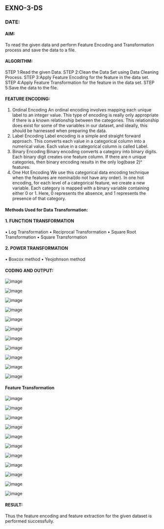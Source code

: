## EXNO-3-DS
### DATE:

#### AIM:
To read the given data and perform Feature Encoding and Transformation process and save the data to a file.

#### ALGORITHM:
STEP 1:Read the given Data.
STEP 2:Clean the Data Set using Data Cleaning Process.
STEP 3:Apply Feature Encoding for the feature in the data set.
STEP 4:Apply Feature Transformation for the feature in the data set.
STEP 5:Save the data to the file.

#### FEATURE ENCODING:
1. Ordinal Encoding
An ordinal encoding involves mapping each unique label to an integer value. This type of encoding is really only appropriate if there is a known relationship between the categories. This relationship does exist for some of the variables in our dataset, and ideally, this should be harnessed when preparing the data.
2. Label Encoding
Label encoding is a simple and straight forward approach. This converts each value in a categorical column into a numerical value. Each value in a categorical column is called Label.
3. Binary Encoding
Binary encoding converts a category into binary digits. Each binary digit creates one feature column. If there are n unique categories, then binary encoding results in the only log(base 2)ⁿ features.
4. One Hot Encoding
We use this categorical data encoding technique when the features are nominal(do not have any order). In one hot encoding, for each level of a categorical feature, we create a new variable. Each category is mapped with a binary variable containing either 0 or 1. Here, 0 represents the absence, and 1 represents the presence of that category.

#### Methods Used for Data Transformation:
  #### 1. FUNCTION TRANSFORMATION
• Log Transformation
• Reciprocal Transformation
• Square Root Transformation
• Square Transformation
  #### 2. POWER TRANSFORMATION
• Boxcox method
• Yeojohnson method

#### CODING AND OUTPUT:

![image](https://github.com/SamyukthaSreenivasan/EXNO-3-DS/assets/119475703/5fe17ee3-b50a-459f-8692-a32de46dc0a3)

![image](https://github.com/SamyukthaSreenivasan/EXNO-3-DS/assets/119475703/74e12035-7451-4c12-9fe4-0de55a057b5e)

![image](https://github.com/SamyukthaSreenivasan/EXNO-3-DS/assets/119475703/34878b9a-e4fb-4c50-910b-183a74447635)

![image](https://github.com/SamyukthaSreenivasan/EXNO-3-DS/assets/119475703/15881725-5870-4b7c-9bb9-d5ff86e42c60)

![image](https://github.com/SamyukthaSreenivasan/EXNO-3-DS/assets/119475703/83ac9e69-1a60-443f-917d-0ead73f2ee28)

![image](https://github.com/SamyukthaSreenivasan/EXNO-3-DS/assets/119475703/e4c6bef0-c409-40db-b750-00f16f5fb190)

![image](https://github.com/SamyukthaSreenivasan/EXNO-3-DS/assets/119475703/0dc2c978-e28f-4f1d-a722-76958428e7cc)

![image](https://github.com/SamyukthaSreenivasan/EXNO-3-DS/assets/119475703/19e028e9-8c71-40c0-b197-22fde79b157e)

![image](https://github.com/SamyukthaSreenivasan/EXNO-3-DS/assets/119475703/86261816-99a2-4881-916b-aab3702b4c4d)

![image](https://github.com/SamyukthaSreenivasan/EXNO-3-DS/assets/119475703/a4c7ac9a-5931-4fa3-bea3-9537a435ad1c)

![image](https://github.com/SamyukthaSreenivasan/EXNO-3-DS/assets/119475703/f39430fa-47de-4d53-a2fc-00ccd5411709)

#### Feature Transformation
![image](https://github.com/SamyukthaSreenivasan/EXNO-3-DS/assets/119475703/9e05eee5-25c4-4adf-b570-2bf4a58cf052)

![image](https://github.com/SamyukthaSreenivasan/EXNO-3-DS/assets/119475703/ebda5fdd-0193-4269-9eb7-9f55b8995ad1)

![image](https://github.com/SamyukthaSreenivasan/EXNO-3-DS/assets/119475703/63d7dcf5-e3f6-4f46-9363-70a49cdad13e)

![image](https://github.com/SamyukthaSreenivasan/EXNO-3-DS/assets/119475703/aa863dac-cb88-4393-b4f2-7f87b11d824a)

![image](https://github.com/SamyukthaSreenivasan/EXNO-3-DS/assets/119475703/e702a720-d6f0-4527-8d52-63d379ff95fd)

![image](https://github.com/SamyukthaSreenivasan/EXNO-3-DS/assets/119475703/6c0e31eb-e11d-4b85-9682-6113eb2ea57b)

![image](https://github.com/SamyukthaSreenivasan/EXNO-3-DS/assets/119475703/6923144f-95c4-4be8-b5d8-e3d33a4a8e7e)

![image](https://github.com/SamyukthaSreenivasan/EXNO-3-DS/assets/119475703/2e5c5b66-bf24-43fd-aec4-3ea7769567f8)

![image](https://github.com/SamyukthaSreenivasan/EXNO-3-DS/assets/119475703/69f66298-2bc9-4a5b-b589-7a6fe99e418c)

![image](https://github.com/SamyukthaSreenivasan/EXNO-3-DS/assets/119475703/4a766aee-d599-40db-a66c-e3a0e94a1135)

![image](https://github.com/SamyukthaSreenivasan/EXNO-3-DS/assets/119475703/636dc1f7-043f-49ce-bc22-98160ce3910a)

#### RESULT:
Thus the feature encoding and feature extraction for the given dataset is performed successfully.



       
